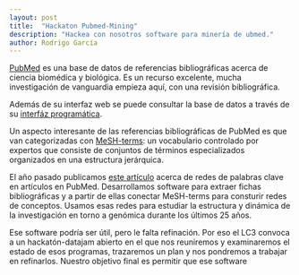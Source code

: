 ```yaml
---
layout: post
title:  "Hackaton Pubmed-Mining"
description: "Hackea con nosotros software para minería de ubmed."
author: Rodrigo García
---
```


[PubMed](http://www.ncbi.nlm.nih.gov/pubmed/) es una base de datos de
referencias bibliográficas acerca de ciencia biomédica y biológica. Es
un recurso excelente, mucha investigación de vanguardia empieza aquí,
con una revisión bibliográfica.

Además de su interfaz web se puede consultar la base de datos a través
de su
[interfáz programática](http://www.ncbi.nlm.nih.gov/books/NBK25497/).

Un aspecto interesante de las referencias bibliográficas de PubMed es
que van categorizadas con
[MeSH-terms](http://www.nlm.nih.gov/mesh/meshhome.html): un
vocabulario controlado por expertos que consiste de conjuntos de términos
especializados organizados en una estructura jerárquica.

El año pasado publicamos
[este artículo](http://journals.plos.org/plosone/article?id=10.1371/journal.pone.0092639)
acerca de redes de palabras clave en artículos en PubMed.
Desarrollamos software para extraer fichas bibliográficas y a partir
de ellas conectar MeSH-terms para consturir redes de conceptos. Usamos
esas redes para estudiar la estructura y dinámica de la investigación
en torno a genómica durante los últimos 25 años.


Ese software podría ser útil, pero le falta refinación. Por eso el LC3
convoca a un hackatón-datajam abierto en el que nos reuniremos y
examinaremos el estado de esos programas, trazaremos un plan y nos
pondremos a trabajar en refinarlos. Nuestro objetivo final es permitir
que ese software 
